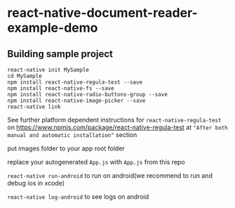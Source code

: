 # react-native-document-reader-example-demo
## Building sample project
```
react-native init MySample
cd MySample
npm install react-native-regula-test --save
npm install react-native-fs --save
npm install react-native-radio-buttons-group --save
npm install react-native-image-picker --save
react-native link
```

See further platform dependent instructions for ```react-native-regula-test``` on https://www.npmjs.com/package/react-native-regula-test at ```"After both manual and automatic installation"``` section

put images folder to your app root folder

replace your autogenerated ```App.js``` with ```App.js``` from this repo

```react-native run-android``` to run on android(we recommend to run and debug ios in xcode)

```react-native log-android``` to see logs on android